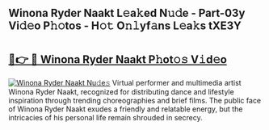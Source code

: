 ## Winona Ryder Naakt L𝚎a𝚔ed N𝚞𝚍e - Part-03y Vi𝚍𝚎o P𝚑𝚘tos - H𝚘𝚝 O𝚗𝚕yf𝚊ns L𝚎a𝚔s tXE3Y

# <h2><a href="http://kf2cm4g.oniu.top/?m=Winona+Ryder+Naakt">🔗👉 🔴 Winona Ryder Naakt P𝚑ot𝚘𝚜 V𝚒d𝚎o</a></h2>

[![Winona Ryder Naakt Nu𝚍e𝚜](https://i.imgur.com/0qMVB7G.gif)](http://kf2cm4g.oniu.top/?m=Winona+Ryder+Naakt)
Virtual performer and multimedia artist Winona Ryder Naakt, recognized for distributing dance and lifestyle inspiration through trending choreographies and brief films. The public face of Winona Ryder Naakt exudes a friendly and relatable energy, but the intricacies of his personal life remain shrouded in secrecy.  
